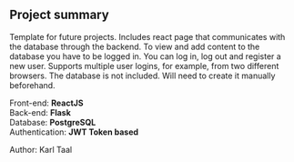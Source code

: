 ## Project summary    
Template for future projects. Includes react page that communicates with the database through the backend. To view and add content to the database you have to be logged in. You can log in, log out and register a new user. Supports multiple user logins, for example, from two different browsers.
The database is not included. Will need to create it manually beforehand.

Front-end: **ReactJS**    
Back-end: **Flask**    
Database: **PostgreSQL**    
Authentication: **JWT Token based**     

         
Author: Karl Taal

